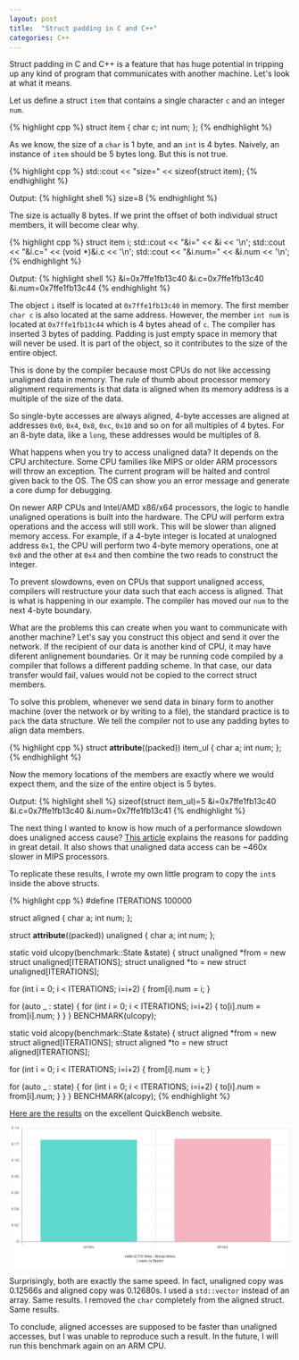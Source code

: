 ```yaml
---
layout: post
title:  "Struct padding in C and C++"
categories: C++
---
```

Struct padding in C and C++ is a feature that has huge potential in tripping up any kind of program that communicates with another machine. Let's look at what it means.

Let us define a struct `item` that contains a single character `c` and an integer `num`.

{% highlight cpp %}
struct item {
    char c;
    int num;
};
{% endhighlight %}

As we know, the size of a `char` is 1 byte, and an `int` is 4 bytes. Naively, an instance of `item` should be 5 bytes long. But this is not true.

{% highlight cpp %}
    std::cout << "size=" << sizeof(struct item);
{% endhighlight %}

Output:
{% highlight shell %}
size=8
{% endhighlight %}

The size is actually 8 bytes. If we print the offset of both individual struct members, it will become clear why.

{% highlight cpp %}
    struct item i;
    std::cout << "&i=" << &i << '\n';
    std::cout << "&i.c=" << (void *)&i.c << '\n';
    std::cout << "&i.num=" << &i.num << '\n';
{% endhighlight %}

Output:
{% highlight shell %}
&i=0x7ffe1fb13c40
&i.c=0x7ffe1fb13c40
&i.num=0x7ffe1fb13c44
{% endhighlight %}

The object `i` itself is located at `0x7ffe1fb13c40` in memory. The first member `char c` is also located at the same address. However, the member `int num` is located at `0x7ffe1fb13c44` which is 4 bytes ahead of `c`. The compiler has inserted 3 bytes of padding. Padding is just empty space in memory that will never be used. It is part of the object, so it contributes to the size of the entire object.

This is done by the compiler because most CPUs do not like accessing unaligned data in memory. The rule of thumb about processor memory alignment requirements is that data is aligned when its memory address is a multiple of the size of the data.

So single-byte accesses are always aligned, 4-byte accesses are aligned at addresses `0x0`, `0x4`, `0x8`, `0xc`, `0x10` and so on for all multiples of 4 bytes. For an 8-byte data, like a `long`, these addresses would be multiples of 8.

What happens when you try to access unaligned data? It depends on the CPU architecture. Some CPU families like MIPS or older ARM processors will throw an exception. The current program will be halted and control given back to the OS. The OS can show you an error message and generate a core dump for debugging.

On newer ARP CPUs and Intel/AMD x86/x64 processors, the logic to handle unaligned operations is built into the hardware. The CPU will perform extra operations and the access will still work. This will be slower than aligned memory access. For example, if a 4-byte integer is located at unalogned address `0x1`, the CPU will perform two 4-byte memory operations, one at `0x0` and the other at `0x4` and then combine the two reads to construct the integer.

To prevent slowdowns, even on CPUs that support unaligned access, compilers will restructure your data such that each access is aligned. That is what is happening in our example. The compiler has moved our `num` to the next 4-byte boundary.

What are the problems this can create when you want to communicate with another machine? Let's say you construct this object and send it over the network. If the recipient of our data is another kind of CPU, it may have diferent anlignement boundaries. Or it may be running code compiled by a compiler that follows a different padding scheme. In that case, our data transfer would fail, values would not be copied to the correct struct members.

To solve this problem, whenever we send data in binary form to another machine (over the network or by writing to a file), the standard practice is to `pack` the data structure. We tell the compiler not to use any padding bytes to align data members.

{% highlight cpp %}
struct __attribute__((packed)) item_ul {
  char a;
  int num;
};
{% endhighlight %}

Now the memory locations of the members are exactly where we would expect them, and the size of the entire object is 5 bytes.

Output:
{% highlight shell %}
sizeof(struct item_ul)=5
&i=0x7ffe1fb13c40
&i.c=0x7ffe1fb13c40
&i.num=0x7ffe1fb13c41
{% endhighlight %}

The next thing I wanted to know is how much of a performance slowdown does unaligned access cause? [This article](https://developer.ibm.com/technologies/systems/articles/pa-dalign/) explains the reasons for padding in great detail. It also shows that unaligned data access can be ~460x slower in MIPS processors.

To replicate these results, I wrote my own little program to copy the `int`s inside the above structs.

{% highlight cpp %}
#define ITERATIONS 100000

struct aligned {
  char a;
  int num;
};

struct __attribute__((packed)) unaligned {
  char a;
  int num;
};

static void ulcopy(benchmark::State &state) {
  struct unaligned *from = new struct unaligned[ITERATIONS];
  struct unaligned *to = new struct unaligned[ITERATIONS];

  for (int i = 0; i < ITERATIONS; i=i+2) {
    from[i].num = i;
  }

  for (auto _ : state) {
    for (int i = 0; i < ITERATIONS; i=i+2) {
      to[i].num = from[i].num;
    }
  }
}
BENCHMARK(ulcopy);

static void alcopy(benchmark::State &state) {
  struct aligned *from = new struct aligned[ITERATIONS];
  struct aligned *to = new struct aligned[ITERATIONS];

  for (int i = 0; i < ITERATIONS; i=i+2) {
    from[i].num = i;
  }

  for (auto _ : state) {
    for (int i = 0; i < ITERATIONS; i=i+2) {
      to[i].num = from[i].num;
    }
  }
}
BENCHMARK(alcopy);
{% endhighlight %}

[Here are the results](https://www.quick-bench.com/q/DixKYR-eyt5MLg897eg3_Vh91dY) on the excellent QuickBench website.

![Results](/images/unaligned_results.png)

Surprisingly, both are exactly the same speed. In fact, unaligned copy was 0.12566s and aligned copy was 0.12680s. I used a `std::vector` instead of an array. Same results. I removed the `char` completely from the aligned struct. Same results.

To conclude, aligned accesses are supposed to be faster than unaligned accesses, but I was unable to reproduce such a result. In the future, I will run this benchmark again on an ARM CPU.